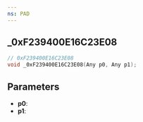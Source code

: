 ```yaml
---
ns: PAD
---
```

## _0xF239400E16C23E08

```c
// 0xF239400E16C23E08
void _0xF239400E16C23E08(Any p0, Any p1);
```

## Parameters
* **p0**:
* **p1**:
